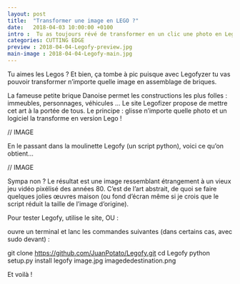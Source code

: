 ```yaml
---
layout: post
title:  "Transformer une image en LEGO ?"
date:   2018-04-03 10:00:00 +0100
intro :  Tu as toujours révé de transformer en un clic une photo en Lego ? Legofy le fait pour toi !
categories: CUTTING EDGE
preview : 2018-04-04-Legofy-preview.jpg
main-image : 2018-04-04-Legofy-main.jpg
---
```


Tu aimes les Legos ?  Et bien, ça tombe à pic puisque avec Legofyzer tu vas pouvoir transformer n’importe quelle image en assemblage de briques.  

La fameuse petite brique Danoise permet les constructions les plus folles : immeubles, personnages, véhicules … Le site Legofizer propose de mettre cet art à la portée de tous. Le principe : glisse n’importe quelle photo et un logiciel la transforme en version Lego !

// IMAGE


En le passant dans la moulinette Legofy (un script python), voici ce qu’on obtient…

// IMAGE


Sympa non ? Le résultat est une image ressemblant étrangement à un vieux jeu vidéo pixélisé des années 80. C’est de l’art abstrait, de quoi se faire quelques jolies œuvres maison (ou fond d’écran même si je crois que le script réduit la taille de l’image d’origine).

Pour tester Legofy, utilise le site, OU :

ouvre un terminal et lanc les commandes suivantes (dans certains cas, avec sudo devant) :

git clone https://github.com/JuanPotato/Legofy.git
cd Legofy
python setup.py install
legofy image.jpg imagededestination.png

Et voilà !
